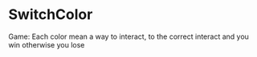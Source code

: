 # SwitchColor
Game: Each color mean a way to interact, to the correct interact and you win otherwise you lose
